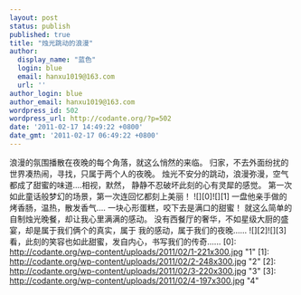 ```yaml
---
layout: post
status: publish
published: true
title: "烛光跳动的浪漫"
author:
  display_name: "蓝色"
  login: blue
  email: hanxu1019@163.com
  url: ''
author_login: blue
author_email: hanxu1019@163.com
wordpress_id: 502
wordpress_url: http://codante.org/?p=502
date: '2011-02-17 14:49:22 +0800'
date_gmt: '2011-02-17 06:49:22 +0800'
---
```


浪漫的氛围播散在夜晚的每个角落，就这么悄然的来临。
归家，不去外面纷扰的世界凑热闹，寻找，只属于两个人的夜晚。
烛光不安分的跳动，浪漫弥漫，空气都成了甜蜜的味道....相视，默然，
静静不忍破坏此刻的心有灵犀的感觉。
第一次如此童话般梦幻的场景，第一次连回忆都刻上美丽！
![][0]![][1]
一盘他亲手做的烤香肠，温热，散发香气....
一块心形蛋糕，咬下去是满口的甜蜜！
就这么简单的自制烛光晚餐，却让我心里满满的感动。
没有西餐厅的奢华，不如星级大厨的盛宴，却是属于我们俩个的真实，属于
我的感动，属于我们的夜晚......
![][2]![][3]
看，此刻的笑容也如此甜蜜，发自内心，书写我们的传奇......
[0]: http://codante.org/wp-content/uploads/2011/02/1-221x300.jpg "1"
[1]: http://codante.org/wp-content/uploads/2011/02/2-248x300.jpg "2"
[2]: http://codante.org/wp-content/uploads/2011/02/3-220x300.jpg "3"
[3]: http://codante.org/wp-content/uploads/2011/02/4-197x300.jpg "4"